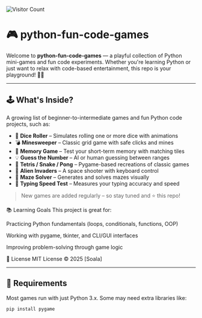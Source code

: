 ![Visitor Count](https://visitor-badge.laobi.icu/badge?page_id=SoalaAmachree.python-game-repo)

# 🎮 python-fun-code-games

Welcome to **python-fun-code-games** — a playful collection of Python mini-games and fun code experiments. Whether you're learning Python or just want to relax with code-based entertainment, this repo is your playground! 🧠🐍

---

## 🕹️ What's Inside?

A growing list of beginner-to-intermediate games and fun Python code projects, such as:

- 🎲 **Dice Roller** – Simulates rolling one or more dice with animations
- 💣 **Minesweeper** – Classic grid game with safe clicks and mines
- 🧠 **Memory Game** – Test your short-term memory with matching tiles
- 💡 **Guess the Number** – AI or human guessing between ranges
- 🧱 **Tetris / Snake / Pong** – Pygame-based recreations of classic games
- 👾 **Alien Invaders** – A space shooter with keyboard control
- 🧊 **Maze Solver** – Generates and solves mazes visually
- 🎯 **Typing Speed Test** – Measures your typing accuracy and speed
  

> New games are added regularly – so stay tuned and ⭐️ this repo!
>
📚 Learning Goals
This project is great for:

Practicing Python fundamentals (loops, conditionals, functions, OOP)

Working with pygame, tkinter, and CLI/GUI interfaces

Improving problem-solving through game logic

📄 License
  MIT License © 2025 [Soala]

---

## 🧰 Requirements

Most games run with just Python 3.x. Some may need extra libraries like:

```bash
pip install pygame



